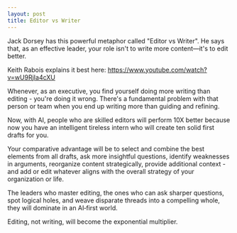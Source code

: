 ```yaml
---
layout: post
title: Editor vs Writer
---
```


Jack Dorsey has this powerful metaphor called "Editor vs Writer". He says that, as an effective leader, your role isn't to write more content—it's to edit better.

Keith Rabois explains it best here: <a href="https://www.youtube.com/watch?v=wU9RjIa4cXU" target="_blank">https://www.youtube.com/watch?v=wU9RjIa4cXU</a>

Whenever, as an executive, you find yourself doing more writing than editing - you're doing it wrong. There's a fundamental problem with that person or team when you end up writing more than guiding and refining.

Now, with AI, people who are skilled editors will perform 10X better because now you have an intelligent tireless intern who will create ten solid first drafts for you.

Your comparative advantage will be to select and combine the best elements from all drafts, ask more insightful questions, identify weaknesses in arguments, reorganize content strategically, provide additional context - and add or edit whatever aligns with the overall strategy of your organization or life.

The leaders who master editing, the ones who can ask sharper questions, spot logical holes, and weave disparate threads into a compelling whole, they will dominate in an AI‑first world. 

Editing, not writing, will become the exponential multiplier.